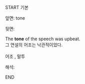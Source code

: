 START
기본

앞면:
tone


뒷면:
<div>The <strong>tone</strong> of the speech was upbeat. </div><div><div>그 연설의 어조는 낙관적이었다.<br><br>어조 , 말투</div></div>


해석:

END